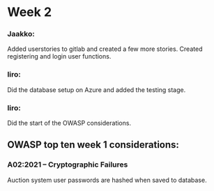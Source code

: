 # Week 2

### Jaakko:
Added userstories to gitlab and created a few more stories. Created registering and login user functions.

### Iiro:
Did the database setup on Azure and added the testing stage.

### Iiro:
Did the start of the OWASP considerations.

## OWASP top ten week 1 considerations:

### A02:2021 – Cryptographic Failures
Auction system user passwords are hashed when saved to database.